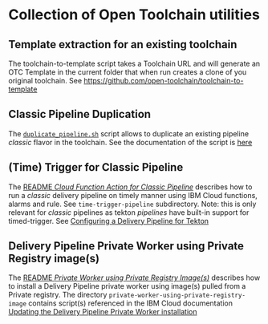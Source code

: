 # Collection of Open Toolchain utilities

## Template extraction for an existing toolchain
The toolchain-to-template script takes a Toolchain URL and will generate an OTC Template in the current folder that when run creates a clone of you original toolchain.
See https://github.com/open-toolchain/toolchain-to-template

## Classic Pipeline Duplication
The [`duplicate_pipeline.sh`](duplicate_pipeline.sh) script allows to duplicate an existing pipeline _classic_ flavor in the toolchain. See the documentation of the script is [here](duplicate_pipeline_README.md)

## (Time) Trigger for Classic Pipeline
The [README _Cloud Function Action for Classic Pipeline_](time-trigger-pipeline/README.md) describes how to run a _classic_ delivery pipeline on timely manner using IBM Cloud functions, alarms and rule.
See `time-trigger-pipeline` subdirectory.
Note: this is only relevant for  _classic_ pipelines as tekton _pipelines_ have built-in support for timed-trigger. See [Configuring a Delivery Pipeline for Tekton](https://cloud.ibm.com/docs/services/ContinuousDelivery?topic=ContinuousDelivery-tekton-pipelines#configure_tekton_pipeline)

## Delivery Pipeline Private Worker using Private Registry image(s)
The [README _Private Worker using Private Registry Image(s)_](private-worker-using-private-registry-image/README.md) describes how to install a Delivery Pipeline private worker using image(s) pulled from a Private registry.
The directory `private-worker-using-private-registry-image` contains script(s) referenced in the IBM Cloud documentation [Updating the Delivery Pipeline Private Worker installation](https://cloud.ibm.com/docs/services/ContinuousDelivery?topic=ContinuousDelivery-install-private-workers#provisioning-and-updating-the-private-worker-installation-file-for-ibm-cloud-private)